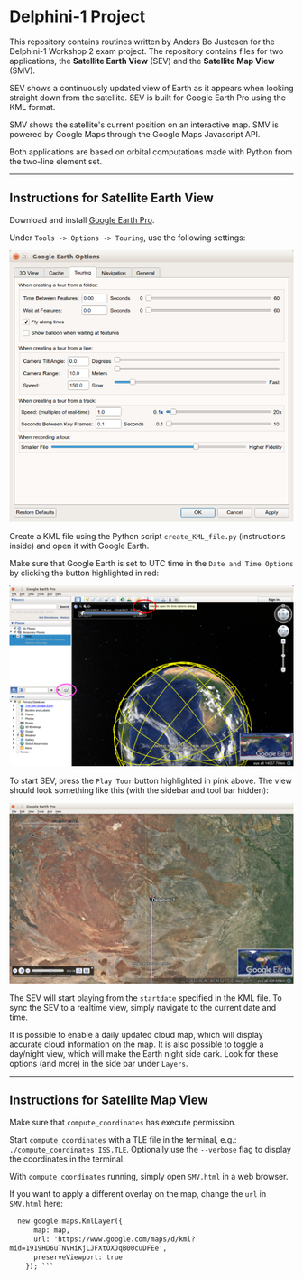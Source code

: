 # Delphini-1 Project

This repository contains routines written by Anders Bo Justesen for the Delphini-1 Workshop 2 exam project. The repository contains files for two applications, the **Satellite Earth View** (SEV) and the **Satellite Map View** (SMV).

SEV shows a continuously updated view of Earth as it appears when looking straight down from the satellite. SEV is built for Google Earth Pro using the KML format.

SMV shows the satellite's current position on an interactive map. SMV is powered by Google Maps through the Google Maps Javascript API.

Both applications are based on orbital computations made with Python from the two-line element set.

----------

## Instructions for Satellite Earth View

Download and install [Google Earth Pro](https://earth.google.com/download-earth.html).

Under `Tools -> Options -> Touring`, use the following settings:

![Google Earth settings](misc/GoogleEarthSettings.png)

Create a KML file using the Python script `create_KML_file.py` (instructions inside) and open it with Google Earth.

Make sure that Google Earth is set to UTC time in the `Date and Time Options` by clicking the button highlighted in red:

![Data and Time](misc/DateTime_PlayTour.png)

To start SEV, press the `Play Tour` button highlighted in pink above. The view should look something like this (with the sidebar and tool bar hidden):

![Playing tour](misc/Playing.png)

The SEV will start playing from the `startdate` specified in the KML file. To sync the SEV to a realtime view, simply navigate to the current date and time. 

It is possible to enable a daily updated cloud map, which will display accurate cloud information on the map. It is also possible to toggle a day/night view, which will make the Earth night side dark. Look for these options (and more) in the side bar under `Layers`.

----------

## Instructions for Satellite Map View

Make sure that `compute_coordinates` has execute permission.

Start `compute_coordinates` with a TLE file in the terminal, e.g.:
 `./compute_coordinates ISS.TLE`. Optionally use the `--verbose` flag to display the coordinates in the terminal.

With `compute_coordinates` running, simply open `SMV.html` in a web browser.


If you want to apply a different overlay on the map, change the `url` in `SMV.html` here:

``` /* Load KML layer from URL or local path */
  new google.maps.KmlLayer({
      map: map,
      url: 'https://www.google.com/maps/d/kml?mid=1919HD6uTNVHiKjLJFXtOXJqB00cuDFEe',
      preserveViewport: true
    }); ```
